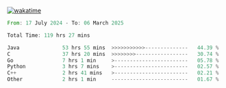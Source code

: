 [![wakatime](https://wakatime.com/badge/user/5970ac98-85fb-4bfd-a7d8-142e7d5bd274.svg)](https://wakatime.com/@5970ac98-85fb-4bfd-a7d8-142e7d5bd274)

<!--START_SECTION:waka-->

```rust
From: 17 July 2024 - To: 06 March 2025

Total Time: 119 hrs 27 mins

Java              53 hrs 55 mins  >>>>>>>>>>>--------------   44.39 %
C                 37 hrs 20 mins  >>>>>>>>-----------------   30.74 %
Go                7 hrs 1 min     >------------------------   05.78 %
Python            3 hrs 7 mins    >------------------------   02.57 %
C++               2 hrs 41 mins   >------------------------   02.21 %
Other             2 hrs 1 min     -------------------------   01.67 %
```

<!--END_SECTION:waka-->
